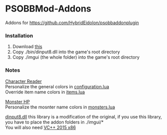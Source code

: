 # PSOBBMod-Addons
Addons for https://github.com/HybridEidolon/psobbaddonplugin

### Installation  
1. Download [this](https://github.com/Solybum/PSOBBMod-Addons/archive/master.zip)
2. Copy ./bin/dinput8.dll into the game's root directory
3. Copy ./imgui (the whole folder) into the game's root directory

### Notes  
[Character Reader](https://github.com/Solybum/PSOBBMod-Addons/tree/master/imgui/Character%20Reader)  
Personalize the general colors in [configuration.lua](https://github.com/Solybum/PSOBBMod-Addons/blob/master/imgui/Character%20Reader/configuration.lua)  
Override item name colors in [items.lua](https://github.com/Solybum/PSOBBMod-Addons/blob/master/imgui/lib/items.lua)  
  
[Monster HP](https://github.com/Solybum/PSOBBMod-Addons/tree/master/imgui/Monster%20HP)  
Personalize the mosnter name colors in [monsters.lua](https://github.com/Solybum/PSOBBMod-Addons/blob/master/imgui/Monster%20HP/monsters.lua)  

[dinput8.dll](https://github.com/Solybum/PSOBBMod-Addons/raw/master/bin/dinput8.dll) this library is a modification of the original, if you use this library, you have to place the addon folders in ./imgui/\*  
You will also need [VC++ 2015 x86](https://www.microsoft.com/en-us/download/details.aspx?id=53840)  

